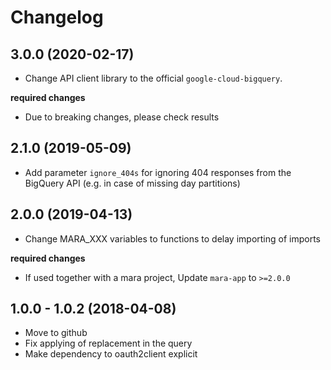# Changelog

## 3.0.0 (2020-02-17)

- Change API client library to the official `google-cloud-bigquery`. 

**required changes** 

- Due to breaking changes, please check results


## 2.1.0 (2019-05-09)

- Add parameter `ignore_404s` for ignoring 404 responses from the BigQuery API (e.g. in case of missing day partitions)


## 2.0.0 (2019-04-13)

- Change MARA_XXX variables to functions to delay importing of imports

**required changes** 

- If used together with a mara project, Update `mara-app` to `>=2.0.0`



## 1.0.0 - 1.0.2 (2018-04-08)

- Move to github  
- Fix applying of replacement in the query
- Make dependency to oauth2client explicit 
